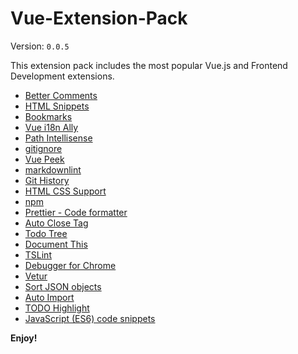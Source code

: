 # Vue-Extension-Pack

Version: `0.0.5`

This extension pack includes the most popular Vue.js and Frontend Development extensions.

- [Better Comments](https://marketplace.visualstudio.com/items?itemName=aaron-bond.better-comments)
- [HTML Snippets](https://marketplace.visualstudio.com/items?itemName=abusaidm.html-snippets)
- [Bookmarks](https://marketplace.visualstudio.com/items?itemName=alefragnani.Bookmarks)
- [Vue i18n Ally](https://marketplace.visualstudio.com/items?itemName=antfu.vue-i18n-ally)
- [Path Intellisense](https://marketplace.visualstudio.com/items?itemName=christian-kohler.path-intellisense)
- [gitignore](https://marketplace.visualstudio.com/items?itemName=codezombiech.gitignore)
- [Vue Peek](https://marketplace.visualstudio.com/items?itemName=dariofuzinato.vue-peek)
- [markdownlint](https://marketplace.visualstudio.com/items?itemName=DavidAnson.vscode-markdownlint)
- [Git History](https://marketplace.visualstudio.com/items?itemName=donjayamanne.githistory)
- [HTML CSS Support](https://marketplace.visualstudio.com/items?itemName=ecmel.vscode-html-css)
- [npm](https://marketplace.visualstudio.com/items?itemName=eg2.vscode-npm-script)
- [Prettier - Code formatter](https://marketplace.visualstudio.com/items?itemName=esbenp.prettier-vscode)
- [Auto Close Tag](https://marketplace.visualstudio.com/items?itemName=formulahendry.auto-close-tag)
- [Todo Tree](https://marketplace.visualstudio.com/items?itemName=Gruntfuggly.todo-tree)
- [Document This](https://marketplace.visualstudio.com/items?itemName=joelday.docthis)
- [TSLint](https://marketplace.visualstudio.com/items?itemName=ms-vscode.vscode-typescript-tslint-plugin)
- [Debugger for Chrome](https://marketplace.visualstudio.com/items?itemName=msjsdiag.debugger-for-chrome)
- [Vetur](https://marketplace.visualstudio.com/items?itemName=octref.vetur)
- [Sort JSON objects](https://marketplace.visualstudio.com/items?itemName=richie5um2.vscode-sort-json)
- [Auto Import](https://marketplace.visualstudio.com/items?itemName=steoates.autoimport)
- [TODO Highlight](https://marketplace.visualstudio.com/items?itemName=wayou.vscode-todo-highlight)
- [JavaScript (ES6) code snippets](https://marketplace.visualstudio.com/items?itemName=xabikos.JavaScriptSnippets)


**Enjoy!**
